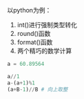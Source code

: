 以python为例：

1. int()进行强制类型转化
2. round()函数
3. format()函数
2. 两个精巧的数学计算

```python
a = 60.89564

a//1
a-(a+1)%1
(a+B-1)//B # 向上取整
```

